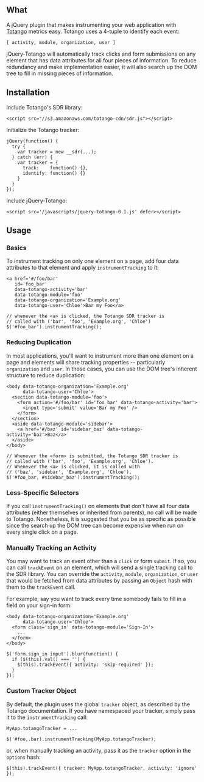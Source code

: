## What ##

A jQuery plugin that makes instrumenting your web application with
[Totango](http://www.totango.com/) metrics easy. Totango uses
a 4-tuple to identify each event:

    [ activity, module, organization, user ]

jQuery-Totango will automatically track clicks and form submissions
on any element that has data attributes for all four pieces of information.
To reduce redundancy and make implementation easier, it will also
search up the DOM tree to fill in missing pieces of information.

## Installation ##

Include Totango's SDR library:

    <script src="//s3.amazonaws.com/totango-cdn/sdr.js"></script>

Initialize the Totango tracker:

    jQuery(function() {
      try {
        var tracker = new __sdr(...);
      } catch (err) {
        var tracker = {
          track:    function() {},
          identify: function() {}
        }
      }
    });

Include jQuery-Totango:

    <script src='/javascripts/jquery-totango-0.1.js' defer></script>

## Usage ##

### Basics ###

To instrument tracking on only one element on a page, add four data
attributes to that element and apply `instrumentTracking` to it:

    <a href='#/foo/bar'
       id='foo_bar'
       data-totango-activity='bar'
       data-totango-module='foo'
       data-totango-organization='Example.org'
       data-totango-user='Chloe'>Bar my Foo</a>

    // whenever the <a> is clicked, the Totango SDR tracker is
    // called with ('bar', 'foo', 'Example.org', 'Chloe')
    $('#foo_bar').instrumentTracking();

### Reducing Duplication ###

In most applications, you'll want to instrument more than one element
on a page and elements will share tracking properties -- particularly
`organization` and `user`. In those cases, you can use the DOM tree's
inherent structure to reduce duplication:

    <body data-totango-organization='Example.org'
          data-totango-user='Chloe'>
      <section data-totango-module='foo'>
        <form action='#/foo/bar' id='foo_bar' data-totango-activity='bar'>
          <input type='submit' value='Bar my Foo' />
        </form>
      </section>
      <aside data-totango-module='sidebar'>
        <a href='#/baz' id='sidebar_baz' data-totango-activity='baz'>Baz</a>
      </aside>
    </body>

    // Whenever the <form> is submitted, the Totango SDR tracker is
    // called with ('bar', 'foo', 'Example.org', 'Chloe').
    // Whenever the <a> is clicked, it is called with
    // ('baz', 'sidebar', 'Example.org', 'Chloe').
    $('#foo_bar, #sidebar_baz').instrumentTracking();

### Less-Specific Selectors ###

If you call `instrumentTracking()` on elements that don't have all four
data attributes (either themselves or inherited from parents), no call
will be made to Totango. Nonetheless, it is suggested that you be as
specific as possible since the search up the DOM tree can become expensive
when run on every single click on a page.

### Manually Tracking an Activity ###

You may want to track an event other than a `click` or form `submit`. If so,
you can call `trackEvent` on an element, which will send a single tracking
call to the SDR library. You can override the `activity`, `module`,
`organization`, or `user` that would be fetched from data attributes by
passing an `Object` hash with them to the `trackEvent` call.

For example, say you want to track every time somebody
fails to fill in a field on your sign-in form:

    <body data-totango-organization='Example.org'
          data-totango-user='Chloe'>
      <form class='sign_in' data-totango-module='Sign-In'>
        ...
      </form>
    </body>

    $('form.sign_in input').blur(function() {
      if ($(this).val() === '') {
        $(this).trackEvent({ activity: 'skip-required' });
      }
    });


### Custom Tracker Object ###

By default, the plugin uses the global `tracker` object, as described by
the Totango documentation. If you have namespaced your tracker, simply
pass it to the `instrumentTracking` call:

    MyApp.totangoTracker = ...

    $('#foo,.bar).instrumentTracking(MyApp.totangoTracker);

or, when manually tracking an activity, pass it as the `tracker` option
in the `options` hash:

    $(this).trackEvent({ tracker: MyApp.totangoTracker, activity: 'ignore' });

